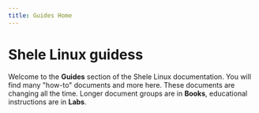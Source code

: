 ```yaml
---
title: Guides Home
---
```


# Shele Linux guidess

Welcome to the **Guides** section of the Shele Linux documentation. You will find many "how-to" documents and more here. These documents are changing all the time. Longer document groups are in **Books**, educational instructions are in **Labs**.
